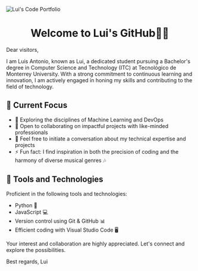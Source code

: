 ![Lui's Code Portfolio](https://github.com/bashlui/bashlui/assets/134757904/1f294b13-be7e-4e4f-b70e-c7f339c43679)

# <h1 align="center"> Welcome to Lui's GitHub👨‍💻</h1>

Dear visitors,

I am Luis Antonio, known as Lui, a dedicated student pursuing a Bachelor's degree in Computer Science and Technology (ITC) at Tecnológico de Monterrey University. With a strong commitment to continuous learning and innovation, I am actively engaged in honing my skills and contributing to the field of technology.

## 🌱 Current Focus

- 🚀 Exploring the disciplines of Machine Learning and DevOps
- 👥 Open to collaborating on impactful projects with like-minded professionals
- 💬 Feel free to initiate a conversation about my technical expertise and projects
- ⚡ Fun fact: I find inspiration in both the precision of coding and the harmony of diverse musical genres 🎶

## 💼 Tools and Technologies

Proficient in the following tools and technologies:

- Python 🐍
- JavaScript 💻
- Version control using Git & GitHub 📊
- Efficient coding with Visual Studio Code 🖥️

Your interest and collaboration are highly appreciated. Let's connect and explore the possibilities.

Best regards,
Lui


